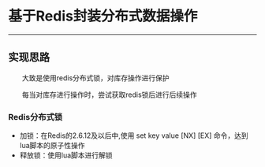 # 基于Redis封装分布式数据操作
***

## 实现思路
&ensp;&ensp;&ensp;&ensp;大致是使用redis分布式锁，对库存操作进行保护

&ensp;&ensp;&ensp;&ensp;每当对库存进行操作时，尝试获取redis锁后进行后续操作

### Redis分布式锁
- 加锁：在Redis的2.6.12及以后中,使用 set key value [NX] [EX] 命令，达到lua脚本的原子性操作
- 释放锁：使用lua脚本进行解锁
